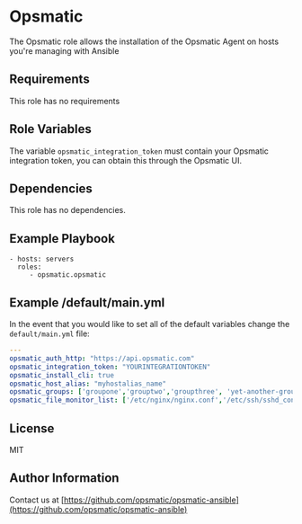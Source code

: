 Opsmatic
========

The Opsmatic role allows the installation of the Opsmatic Agent on hosts you're managing with Ansible

Requirements
------------

This role has no requirements

Role Variables
--------------

The variable `opsmatic_integration_token` must contain your Opsmatic integration token, you can obtain this through the Opsmatic UI.

Dependencies
------------

This role has no dependencies.

Example Playbook
----------------

    - hosts: servers
      roles:
         - opsmatic.opsmatic

Example /default/main.yml
-------------------------

In the event that you would like to set all of the default variables change the `default/main.yml` file:

```yaml
---                                           
opsmatic_auth_http: "https://api.opsmatic.com"
opsmatic_integration_token: "YOURINTEGRATIONTOKEN"
opsmatic_install_cli: true
opsmatic_host_alias: "myhostalias_name"
opsmatic_groups: ['groupone','grouptwo','groupthree', 'yet-another-group']
opsmatic_file_monitor_list: ['/etc/nginx/nginx.conf','/etc/ssh/sshd_config','/etc/hosts']
```


License
-------

MIT

Author Information
------------------

Contact us at [https://github.com/opsmatic/opsmatic-ansible](https://github.com/opsmatic/opsmatic-ansible)
